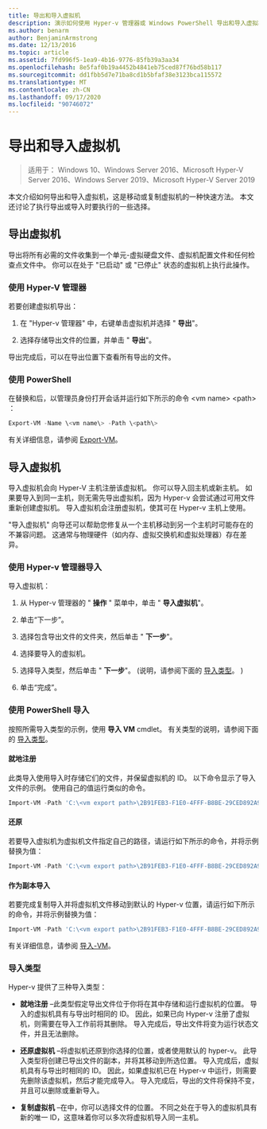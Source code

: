 ```yaml
---
title: 导出和导入虚拟机
description: 演示如何使用 Hyper-v 管理器或 Windows PowerShell 导出和导入虚拟机。
ms.author: benarm
author: BenjaminArmstrong
ms.date: 12/13/2016
ms.topic: article
ms.assetid: 7fd996f5-1ea9-4b16-9776-85fb39a3aa34
ms.openlocfilehash: 8e5faf0b19a4452b4841eb75ced87f76bd58b117
ms.sourcegitcommit: dd1fbb5d7e71ba8cd1b5bfaf38e3123bca115572
ms.translationtype: MT
ms.contentlocale: zh-CN
ms.lasthandoff: 09/17/2020
ms.locfileid: "90746072"
---
```

# <a name="export-and-import-virtual-machines"></a>导出和导入虚拟机

> 适用于： Windows 10、Windows Server 2016、Microsoft Hyper-V Server 2016、Windows Server 2019、Microsoft Hyper-V Server 2019

本文介绍如何导出和导入虚拟机，这是移动或复制虚拟机的一种快速方法。 本文还讨论了执行导出或导入时要执行的一些选择。

## <a name="export-a-virtual-machine"></a>导出虚拟机

导出将所有必需的文件收集到一个单元-虚拟硬盘文件、虚拟机配置文件和任何检查点文件中。 你可以在处于 "已启动" 或 "已停止" 状态的虚拟机上执行此操作。

### <a name="using-hyper-v-manager"></a>使用 Hyper-V 管理器

若要创建虚拟机导出：

1. 在 "Hyper-v 管理器" 中，右键单击虚拟机并选择 " **导出**"。

2. 选择存储导出文件的位置，并单击 " **导出**"。

导出完成后，可以在导出位置下查看所有导出的文件。

### <a name="using-powershell"></a>使用 PowerShell

在替换和后，以管理员身份打开会话并运行如下所示的命令 \<vm name\> \<path\> ：

```powershell
Export-VM -Name \<vm name\> -Path \<path\>
```

有关详细信息，请参阅 [Export-VM](/powershell/module/hyper-v/export-vm)。

## <a name="import-a-virtual-machine"></a>导入虚拟机

导入虚拟机会向 Hyper-V 主机注册该虚拟机。 你可以导入回主机或新主机。 如果要导入到同一主机，则无需先导出虚拟机，因为 Hyper-v 会尝试通过可用文件重新创建虚拟机。 导入虚拟机会注册虚拟机，使其可在 Hyper-v 主机上使用。

"导入虚拟机" 向导还可以帮助您修复从一个主机移动到另一个主机时可能存在的不兼容问题。 这通常与物理硬件（如内存、虚拟交换机和虚拟处理器）存在差异。

### <a name="import-using-hyper-v-manager"></a>使用 Hyper-v 管理器导入

导入虚拟机：

1. 从 Hyper-v 管理器的 " **操作** " 菜单中，单击 " **导入虚拟机**"。

2. 单击“下一步”。

3. 选择包含导出文件的文件夹，然后单击 " **下一步**"。

4. 选择要导入的虚拟机。

5. 选择导入类型，然后单击 " **下一步**"。  (说明，请参阅下面的 [导入类型](#import-types)。 ) 

6. 单击“完成”。

### <a name="import-using-powershell"></a>使用 PowerShell 导入

按照所需导入类型的示例，使用 **导入 VM** cmdlet。 有关类型的说明，请参阅下面的 [导入类型](#import-types)。

#### <a name="register-in-place"></a>就地注册

此类导入使用导入时存储它们的文件，并保留虚拟机的 ID。 以下命令显示了导入文件的示例。 使用自己的值运行类似的命令。

```powershell
Import-VM -Path 'C:\<vm export path>\2B91FEB3-F1E0-4FFF-B8BE-29CED892A95A.vmcx'
```

#### <a name="restore"></a>还原

若要导入虚拟机为虚拟机文件指定自己的路径，请运行如下所示的命令，并将示例替换为值：

```powershell
Import-VM -Path 'C:\<vm export path>\2B91FEB3-F1E0-4FFF-B8BE-29CED892A95A.vmcx' -Copy -VhdDestinationPath 'D:\Virtual Machines\WIN10DOC' -VirtualMachinePath 'D:\Virtual Machines\WIN10DOC'
```

#### <a name="import-as-a-copy"></a>作为副本导入

若要完成复制导入并将虚拟机文件移动到默认的 Hyper-v 位置，请运行如下所示的命令，并将示例替换为值：

``` PowerShell
Import-VM -Path 'C:\<vm export path>\2B91FEB3-F1E0-4FFF-B8BE-29CED892A95A.vmcx' -Copy -GenerateNewId
```

有关详细信息，请参阅 [导入-VM](/powershell/module/hyper-v/import-vm)。

### <a name="import-types"></a>导入类型

Hyper-v 提供了三种导入类型：

- **就地注册** –此类型假定导出文件位于你将在其中存储和运行虚拟机的位置。 导入的虚拟机具有与导出时相同的 ID。 因此，如果已向 Hyper-v 注册了虚拟机，则需要在导入工作前将其删除。 导入完成后，导出文件将变为运行状态文件，并且无法删除。

- **还原虚拟机** –将虚拟机还原到你选择的位置，或者使用默认的 hyper-v。 此导入类型将创建已导出文件的副本，并将其移动到所选位置。 导入完成后，虚拟机具有与导出时相同的 ID。 因此，如果虚拟机已在 Hyper-v 中运行，则需要先删除该虚拟机，然后才能完成导入。 导入完成后，导出的文件将保持不变，并且可以删除或重新导入。

- **复制虚拟机** –在中，你可以选择文件的位置。 不同之处在于导入的虚拟机具有新的唯一 ID，这意味着你可以多次将虚拟机导入同一主机。
